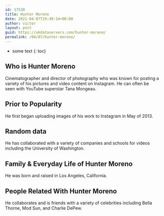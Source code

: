 ```yaml
---
id: 17530
title: Hunter Moreno
date: 2021-04-07T19:49:14+00:00
author: victor
layout: post
guid: https://ukdataservers.com/hunter-moreno/
permalink: /04/07/hunter-moreno/
---
```


* some text
{: toc}


## Who is Hunter Moreno



Cinematographer and director of photography who was known for posting a variety of his pictures and video content on Instagram. He can often be seen with YouTube superstar Tana Mongeau.

                
                
                
## Prior to Popularity



He first began uploading images of his work to Instagram in May of 2013. 

                
                
                
## Random data



He has collaborated with a variety of companies and schools for videos including the University of Washington.

                
                
                
## Family & Everyday Life of Hunter Moreno



He was born and raised in Los Angeles, California. 

                
                
                
## People Related With Hunter Moreno



He collaborates and is friends with a variety of celebrities including Bella Thorne, Mod Sun, and Charlie DePew. 

                
              
            
          
          
          